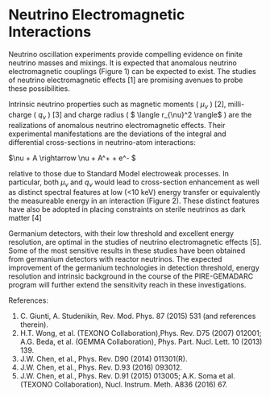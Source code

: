  # Neutrino Electromagnetic Interactions
Neutrino oscillation experiments provide compelling evidence on finite neutrino masses and mixings. It is expected that anomalous neutrino electromagnetic couplings (Figure 1) can be expected to exist. The studies of neutrino electromagnetic effects [1] are promising avenues to probe these possibilities. 

Intrinsic neutrino properties such as magnetic moments (  $\mu_{\nu}$ ) [2], milli-charge ( $q_{\nu}$ ) [3] and charge radius ( $ \langle r_{\nu}^2 \rangle$ ) are the realizations of anomalous neutrino electromagnetic effects. Their experimental manifestations are the deviations of the integral and differential cross-sections in neutrino-atom interactions: 

$\nu + A  \rightarrow \nu + A^+ + e^- $

relative to those due to Standard Model electroweak processes. In particular, both $\mu_{\nu}$  and $q_{\nu}$  would lead to cross-section enhancement as well as distinct spectral features at low (<10 keV) energy transfer or equivalently the measureable energy in an interaction (Figure 2). These distinct features have also be adopted in placing constraints on sterile neutrinos as dark matter [4]

Germanium detectors, with their low threshold and excellent energy resolution, are optimal in the studies of neutrino electromagnetic effects [5]. Some of the most sensitive results in these studies have been obtained from germanium detectors with reactor neutrinos. The expected improvement of the germanium technologies in detection threshold, energy resolution and intrinsic background in the course of the PIRE-GEMADARC program will further extend the sensitivity reach in these investigations.





References:

1.	C. Giunti, A. Studenikin, Rev. Mod. Phys. 87 (2015) 531 (and references therein).
2.	H.T. Wong, et al. (TEXONO Collaboration),Phys. Rev. D75 (2007) 012001; A.G. Beda, et al.  (GEMMA Collaboration), Phys. Part. Nucl. Lett. 10 (2013) 139.
3.	J.W. Chen, et al., Phys. Rev. D90 (2014) 011301(R). 
4.	J.W. Chen, et al., Phys. Rev. D.93 (2016) 093012.
5.	J.W. Chen, et al., Phys. Rev. D.91 (2015) 013005; A.K. Soma et al. (TEXONO Collaboration), Nucl. Instrum. Meth. A836 (2016) 67.  



